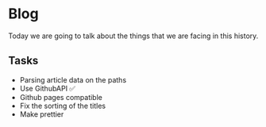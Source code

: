 # Blog 

Today we are going to talk about the things that we are facing in this history.

## Tasks

- Parsing article data on the paths
- Use GithubAPI ✅
- Github pages compatible 
- Fix the sorting of the titles
- Make prettier


